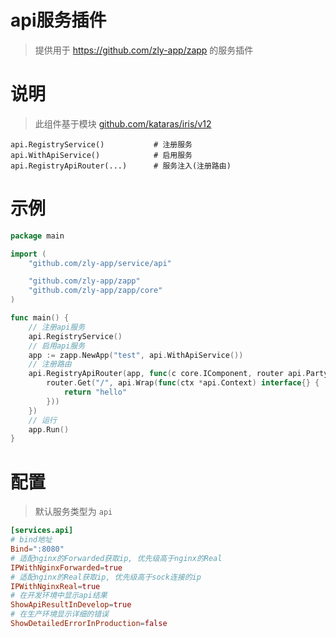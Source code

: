 
# api服务插件

> 提供用于 https://github.com/zly-app/zapp 的服务插件

# 说明

> 此组件基于模块 [github.com/kataras/iris/v12](https://github.com/kataras/iris)

```text
api.RegistryService()           # 注册服务
api.WithApiService()            # 启用服务
api.RegistryApiRouter(...)      # 服务注入(注册路由)
```

# 示例

```go
package main

import (
	"github.com/zly-app/service/api"

	"github.com/zly-app/zapp"
	"github.com/zly-app/zapp/core"
)

func main() {
	// 注册api服务
	api.RegistryService()
	// 启用api服务
	app := zapp.NewApp("test", api.WithApiService())
	// 注册路由
	api.RegistryApiRouter(app, func(c core.IComponent, router api.Party) {
		router.Get("/", api.Wrap(func(ctx *api.Context) interface{} {
			return "hello"
		}))
	})
	// 运行
	app.Run()
}
```

# 配置

> 默认服务类型为 `api`

```toml
[services.api]
# bind地址
Bind=":8080"
# 适配nginx的Forwarded获取ip, 优先级高于nginx的Real
IPWithNginxForwarded=true
# 适配nginx的Real获取ip, 优先级高于sock连接的ip
IPWithNginxReal=true
# 在开发环境中显示api结果
ShowApiResultInDevelop=true
# 在生产环境显示详细的错误
ShowDetailedErrorInProduction=false
```
